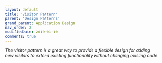 ```yaml
---
layout: default
title: 'Visitor Pattern'
parent: 'Design Patterns'
grand_parent: Application Design
nav_order: 2
modifiedDate: 2019-01-10
comments: true
---
```

<em>The visitor pattern is a great way to provide a flexible design for adding new visitors to extend existing functionality without changing existing code  </em>
